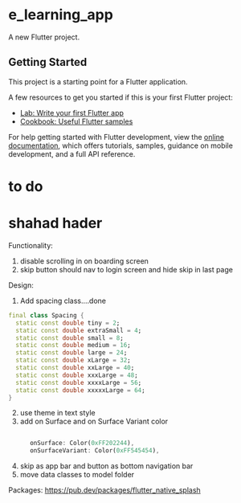 # e_learning_app

A new Flutter project.

## Getting Started

This project is a starting point for a Flutter application.

A few resources to get you started if this is your first Flutter project:

- [Lab: Write your first Flutter app](https://docs.flutter.dev/get-started/codelab)
- [Cookbook: Useful Flutter samples](https://docs.flutter.dev/cookbook)

For help getting started with Flutter development, view the
[online documentation](https://docs.flutter.dev/), which offers tutorials,
samples, guidance on mobile development, and a full API reference.




# to do 
# shahad hader

Functionality:

1. disable scrolling in on boarding screen
2. skip button should nav to login screen and hide skip in last page

Design:

1. Add spacing class....done 

```dart
final class Spacing {
  static const double tiny = 2;
  static const double extraSmall = 4;
  static const double small = 8;
  static const double medium = 16;
  static const double large = 24;
  static const double xLarge = 32;
  static const double xxLarge = 40;
  static const double xxxLarge = 48;
  static const double xxxxLarge = 56;
  static const double xxxxxLarge = 64;
}
```

2. use theme in text style
3. add on Surface and on Surface Variant color

```dart

      onSurface: Color(0xFF202244),
      onSurfaceVariant: Color(0xFF545454),

```

4. skip as app bar and button as bottom navigation bar
5. move data classes to model folder

Packages:
https://pub.dev/packages/flutter_native_splash